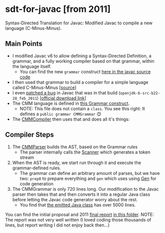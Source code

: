 # sdt-for-javac [from 2011]
Syntax-Directed Translation for Javac: Modified Javac to compile a new language (C-Minus-Minus).

## Main Points
* I modified Javac v6 to allow defining a Syntax-Directed Definition, a grammar, and a fully working compiler based on that grammar, within the language itself.
  * You can find the new `grammar` construct [here in the javac source code](https://github.com/Domiii/sdt-for-javac/tree/master/javac/com/sun/tools/javac/parser/grammar)
* I then used that grammar to build a compiler for a simple language called C-Minus-Minus [[source](https://github.com/Domiii/sdt-for-javac/tree/master/compiler/src/edu/ntu/compilers/lab4)]
* I even [patched a bug](https://github.com/Domiii/sdt-for-javac/blob/master/project/bugfix/bugfix.txt) in Javac that was in that build (`openjdk-6-src-b22-28_feb_2011`) [[official download link](http://download.java.net/openjdk/jdk6/promoted/b22/openjdk-6-src-b22-28_feb_2011.tar.gz)]
* The CMM language is defined in [this Grammar construct](https://github.com/Domiii/sdt-for-javac/blob/master/compiler/src/edu/ntu/compilers/lab4/cmmgrammar/CMMGrammar.java).
    * NOTE: This file does not contain a `class`. You see this right: It defines a `public grammar CMMGrammar` 😊
* The [CMMCompiler](https://github.com/Domiii/sdt-for-javac/blob/master/compiler/src/edu/ntu/compilers/lab4/cmmcompiler/CMMCompiler.java) then uses that and does all it's things:


## Compiler Steps
1. The [CMMParser](https://github.com/Domiii/sdt-for-javac/blob/master/compiler/src/edu/ntu/compilers/lab4/parser/CMMParser.java#L103) builds the AST, based on the Grammar rules
    * The parser internally calls the [Scanner](https://github.com/Domiii/sdt-for-javac/blob/master/compiler/src/edu/ntu/compilers/lab4/scanner/Scanner.java) which generates a token stream
1. When the AST is ready, we start run through it and execute the grammar-defined rules.
    * The grammar can define an arbitrary amount of parses, but we have two: `prep0` to prepare everything and `gen` which uses using [Gen](https://github.com/Domiii/sdt-for-javac/blob/master/compiler/src/edu/ntu/compilers/lab4/cmmcompiler/Gen.java) for code generation
1. The CMMGrammar is only 720 lines long. Our modification to the Javac parser then takes that and then converts it into a regular Java class before letting the Javac code generator worry about the rest.
    * You find that [the emitted Java class](https://github.com/Domiii/sdt-for-javac/blob/master/project/cmmsrc/edu/ntu/compilers/lab4/cmmgrammar/CMMGrammar.java) has over 5000 lines.

You can find the initial proposal and 2011 [final report](https://github.com/Domiii/sdt-for-javac/blob/master/project/report.pdf) [in this folder](https://github.com/Domiii/sdt-for-javac/tree/master/project).
NOTE: The report was not very well written (I loved coding those thousands of lines, but report writing I did not enjoy back then...)
